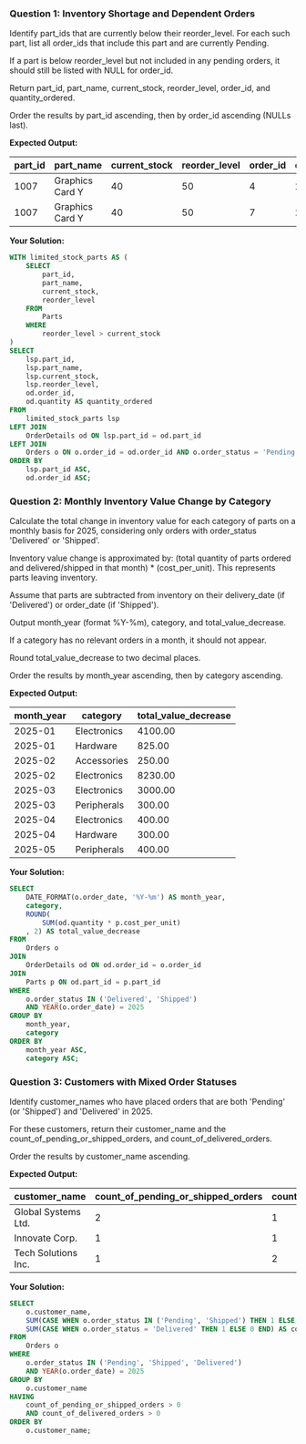 ### Question 1: Inventory Shortage and Dependent Orders

Identify part_ids that are currently below their reorder_level. For each such part, list all order_ids that include this part and are currently Pending.

If a part is below reorder_level but not included in any pending orders, it should still be listed with NULL for order_id.

Return part_id, part_name, current_stock, reorder_level, order_id, and quantity_ordered.

Order the results by part_id ascending, then by order_id ascending (NULLs last).

**Expected Output:**

| part_id | part_name       | current_stock | reorder_level | order_id | quantity_ordered |
| ------- | --------------- | ------------- | ------------- | -------- | ---------------- |
| 1007    | Graphics Card Y | 40            | 50            | 4        | 20               |
| 1007    | Graphics Card Y | 40            | 50            | 7        | 25               |

**Your Solution:**

```sql
WITH limited_stock_parts AS (
	SELECT
		part_id,
		part_name,
		current_stock,
		reorder_level
	FROM
		Parts
	WHERE
		reorder_level > current_stock
)
SELECT
	lsp.part_id,
	lsp.part_name,
	lsp.current_stock,
	lsp.reorder_level,
	od.order_id,
	od.quantity AS quantity_ordered
FROM
	limited_stock_parts lsp
LEFT JOIN
 	OrderDetails od ON lsp.part_id = od.part_id
LEFT JOIN
	Orders o ON o.order_id = od.order_id AND o.order_status = 'Pending'
ORDER BY
	lsp.part_id ASC,
	od.order_id ASC;
```

### Question 2: Monthly Inventory Value Change by Category

Calculate the total change in inventory value for each category of parts on a monthly basis for 2025, considering only orders with order_status 'Delivered' or 'Shipped'.

Inventory value change is approximated by: (total quantity of parts ordered and delivered/shipped in that month) * (cost_per_unit). This represents parts leaving inventory.

Assume that parts are subtracted from inventory on their delivery_date (if 'Delivered') or order_date (if 'Shipped').

Output month_year (format %Y-%m), category, and total_value_decrease.

If a category has no relevant orders in a month, it should not appear.

Round total_value_decrease to two decimal places.

Order the results by month_year ascending, then by category ascending.

**Expected Output:**

| month_year | category    | total_value_decrease |
| ---------- | ----------- | -------------------- |
| 2025-01    | Electronics | 4100.00              |
| 2025-01    | Hardware    | 825.00               |
| 2025-02    | Accessories | 250.00               |
| 2025-02    | Electronics | 8230.00              |
| 2025-03    | Electronics | 3000.00              |
| 2025-03    | Peripherals | 300.00               |
| 2025-04    | Electronics | 400.00               |
| 2025-04    | Hardware    | 300.00               |
| 2025-05    | Peripherals | 400.00               |

**Your Solution:**

```sql
SELECT
	DATE_FORMAT(o.order_date, '%Y-%m') AS month_year,
	category,
	ROUND(
		SUM(od.quantity * p.cost_per_unit)
	, 2) AS total_value_decrease
FROM
	Orders o
JOIN
 	OrderDetails od ON od.order_id = o.order_id
JOIN
	Parts p ON od.part_id = p.part_id
WHERE
	o.order_status IN ('Delivered', 'Shipped')
	AND YEAR(o.order_date) = 2025
GROUP BY
	month_year,
	category
ORDER BY
	month_year ASC,
	category ASC;

```

### Question 3: Customers with Mixed Order Statuses

Identify customer_names who have placed orders that are both 'Pending' (or 'Shipped') and 'Delivered' in 2025.

For these customers, return their customer_name and the count_of_pending_or_shipped_orders, and count_of_delivered_orders.

Order the results by customer_name ascending.

**Expected Output:**

| customer_name       | count_of_pending_or_shipped_orders | count_of_delivered_orders |
| ------------------- | ---------------------------------- | ------------------------- |
| Global Systems Ltd. | 2                                  | 1                         |
| Innovate Corp.      | 1                                  | 1                         |
| Tech Solutions Inc. | 1                                  | 2                         |

**Your Solution:**

```sql
SELECT
	o.customer_name,
	SUM(CASE WHEN o.order_status IN ('Pending', 'Shipped') THEN 1 ELSE 0 END) AS count_of_pending_or_shipped_orders,
	SUM(CASE WHEN o.order_status = 'Delivered' THEN 1 ELSE 0 END) AS count_of_delivered_orders
FROM
	Orders o
WHERE
	o.order_status IN ('Pending', 'Shipped', 'Delivered')
	AND YEAR(o.order_date) = 2025
GROUP BY
	o.customer_name
HAVING
	count_of_pending_or_shipped_orders > 0
	AND count_of_delivered_orders > 0
ORDER BY
	o.customer_name;
```
